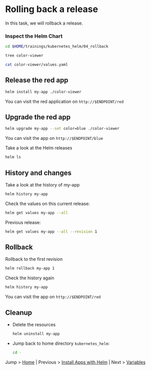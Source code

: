 # Rolling back a release

In this task, we will rollback a release.

### Inspect the Helm Chart

```bash
cd $HOME/trainings/kubernetes_helm/04_rollback

tree color-viewer

cat color-viewer/values.yaml
```

## Release the red app

```bash
helm install my-app ./color-viewer
```

You can visit the red application on `http://$ENDPOINT/red`

## Upgrade the red app

```bash
helm upgrade my-app --set color=blue ./color-viewer
```

You can visit the app on `http://$ENDPOINT/blue`

Take a look at the Helm releases
```bash
helm ls
```

## History and changes

Take a look at the history of my-app
```bash
helm history my-app
```

Check the values on this current release:

```bash
helm get values my-app --all
```

Previous release:

```bash
helm get values my-app --all --revision 1
```

## Rollback

Rollback to the first revision

```bash
helm rollback my-app 1
```

Check the history again

```bash
helm history my-app
```

You can visit the app on `http://$ENDPOINT/red`

## Cleanup
* Delete the resources
  ```bash
  helm uninstall my-app
  ```
* Jump back to home directory `kubernetes_helm`:
  ```bash
  cd -
  ```

Jump > [Home](../README.md) | Previous > [Install Apps with Helm](../03_apps-with-helm/README.md) | Next > [Variables](../05_variables/README.md)
